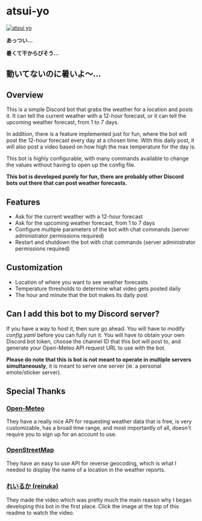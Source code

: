# atsui-yo
[![atsui yo](https://i.imgur.com/y6ltubQ.png)](https://twitter.com/hana87z/status/1565271229057372160 "atsui yo")

**あっつい…**

**暑くて干からびそう…**

**動いてないのに暑いよ～…**
---

## Overview
This is a simple Discord bot that grabs the weather for a location and posts it. It can tell the current weather with a 12-hour forecast, or it can tell the upcoming weather forecast, from 1 to 7 days. 

In addition, there is a feature implemented just for fun, where the bot will post the 12-hour forecast every day at a chosen time. With this daily post, it will also post a video based on how high the max temperature for the day is.

This bot is highly configurable, with many commands available to change the values without having to open up the config file.

**This bot is developed purely for fun, there are probably other Discord bots out there that can post weather forecasts.**

## Features
- Ask for the current weather with a 12-hour forecast
- Ask for the upcoming weather forecast, from 1 to 7 days
- Configure multiple parameters of the bot with chat commands (server administrator permissions required)
- Restart and shutdown the bot with chat commands (server administrator permissions required)

## Customization
- Location of where you want to see weather forecasts
- Temperature thresholds to determine what video gets posted daily
- The hour and minute that the bot makes its daily post

## Can I add this bot to my Discord server?
If you have a way to host it, then sure go ahead. You will have to modify *config.yaml* before you can fully run it. You will have to obtain your own Discord bot token, choose the channel ID that this bot will post to, and generate your Open-Meteo API request URL to use with the bot.

**Please do note that this is bot is not meant to operate in multiple servers simultaneously**, it is meant to serve one server (ie. a personal emote/sticker server). 

## Special Thanks
### [Open-Meteo](https://open-meteo.com/)
They have a really nice API for requesting weather data that is free, is very customizable, has a broad time range, and most importantly of all, doesn't require you to sign up for an account to use.

### [OpenStreetMap](https://openstreetmap.org/copyright)
They have an easy to use API for reverse geocoding, which is what I needed to display the name of a location in the weather reports.

### [れいるか (reiruka)](https://twitter.com/hana87z)
They made the video which was pretty much the main reason why I began developing this bot in the first place. Click the image at the top of this readme to watch the video.
